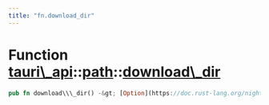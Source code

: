 ```yaml
---
title: "fn.download_dir"
---
```


Function [tauri\\\_api](/docs/api/rust/tauri\_api/../index.html)::[path](/docs/api/rust/tauri\_api/index.html)::[download\\\_dir](/docs/api/rust/tauri\_api/)
=============================================================================================================================================================

```rust
pub fn download\\\_dir() -&gt; [Option](https://doc.rust-lang.org/nightly/core/option/enum.Option.html "enum core::option::Option")&lt;[PathBuf](https://doc.rust-lang.org/nightly/std/path/struct.PathBuf.html "struct std::path::PathBuf")\&gt;
```
      